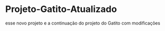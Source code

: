 # Projeto-Gatito-Atualizado
esse novo projeto e a continuação do projeto do Gatito com modificações
